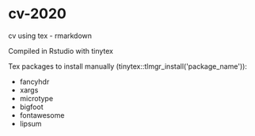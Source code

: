 # cv-2020
cv using tex - rmarkdown

Compiled in Rstudio with tinytex

Tex packages to install manually (tinytex::tlmgr_install('package_name')): 

- fancyhdr
- xargs
- microtype
- bigfoot
- fontawesome
- lipsum